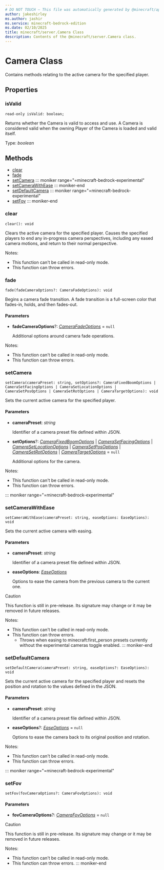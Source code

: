 ```yaml
---
# DO NOT TOUCH — This file was automatically generated by @minecraft/api-docs-generator, to report problems file an issue at https://github.com/Mojang/minecraft-scripting-libraries
author: jakeshirley
ms.author: jashir
ms.service: minecraft-bedrock-edition
ms.date: 02/10/2025
title: minecraft/server.Camera Class
description: Contents of the @minecraft/server.Camera class.
---
```

# Camera Class

Contains methods relating to the active camera for the specified player.

## Properties

### **isValid**
`read-only isValid: boolean;`

Returns whether the Camera is valid to access and use. A Camera is considered valid when the owning Player of the Camera is loaded and valid itself.

Type: *boolean*

## Methods
- [clear](#clear)
- [fade](#fade)
- [setCamera](#setcamera)
::: moniker range="=minecraft-bedrock-experimental"
- [setCameraWithEase](#setcamerawithease)
::: moniker-end
- [setDefaultCamera](#setdefaultcamera)
::: moniker range="=minecraft-bedrock-experimental"
- [setFov](#setfov)
::: moniker-end

### **clear**
`
clear(): void
`

Clears the active camera for the specified player. Causes the specified players to end any in-progress camera perspectives, including any eased camera motions, and return to their normal perspective.
  
Notes:
- This function can't be called in read-only mode.
- This function can throw errors.

### **fade**
`
fade(fadeCameraOptions?: CameraFadeOptions): void
`

Begins a camera fade transition. A fade transition is a full-screen color that fades-in, holds, and then fades-out.

#### **Parameters**
- **fadeCameraOptions**?: [*CameraFadeOptions*](CameraFadeOptions.md) = `null`
  
  Additional options around camera fade operations.
  
Notes:
- This function can't be called in read-only mode.
- This function can throw errors.

### **setCamera**
`
setCamera(cameraPreset: string, setOptions?: CameraFixedBoomOptions | CameraSetFacingOptions | CameraSetLocationOptions | CameraSetPosOptions | CameraSetRotOptions | CameraTargetOptions): void
`

Sets the current active camera for the specified player.

#### **Parameters**
- **cameraPreset**: *string*
  
  Identifier of a camera preset file defined within JSON.
- **setOptions**?: [*CameraFixedBoomOptions*](CameraFixedBoomOptions.md) | [*CameraSetFacingOptions*](CameraSetFacingOptions.md) | [*CameraSetLocationOptions*](CameraSetLocationOptions.md) | [*CameraSetPosOptions*](CameraSetPosOptions.md) | [*CameraSetRotOptions*](CameraSetRotOptions.md) | [*CameraTargetOptions*](CameraTargetOptions.md) = `null`
  
  Additional options for the camera.
  
Notes:
- This function can't be called in read-only mode.
- This function can throw errors.

::: moniker range="=minecraft-bedrock-experimental"
### **setCameraWithEase**
`
setCameraWithEase(cameraPreset: string, easeOptions: EaseOptions): void
`

Sets the current active camera with easing.

#### **Parameters**
- **cameraPreset**: *string*
  
  Identifier of a camera preset file defined within JSON.
- **easeOptions**: [*EaseOptions*](EaseOptions.md)
  
  Options to ease the camera from the previous camera to the current one.

> [!CAUTION]
> This function is still in pre-release.  Its signature may change or it may be removed in future releases.
  
Notes:
- This function can't be called in read-only mode.
- This function can throw errors.
  - Throws when easing to minecraft:first_person presets currently without the experimental cameras toggle enabled.
::: moniker-end

### **setDefaultCamera**
`
setDefaultCamera(cameraPreset: string, easeOptions?: EaseOptions): void
`

Sets the current active camera for the specified player and resets the position and rotation to the values defined in the JSON.

#### **Parameters**
- **cameraPreset**: *string*
  
  Identifier of a camera preset file defined within JSON.
- **easeOptions**?: [*EaseOptions*](EaseOptions.md) = `null`
  
  Options to ease the camera back to its original position and rotation.
  
Notes:
- This function can't be called in read-only mode.
- This function can throw errors.

::: moniker range="=minecraft-bedrock-experimental"
### **setFov**
`
setFov(fovCameraOptions?: CameraFovOptions): void
`

#### **Parameters**
- **fovCameraOptions**?: [*CameraFovOptions*](CameraFovOptions.md) = `null`

> [!CAUTION]
> This function is still in pre-release.  Its signature may change or it may be removed in future releases.
  
Notes:
- This function can't be called in read-only mode.
- This function can throw errors.
::: moniker-end
